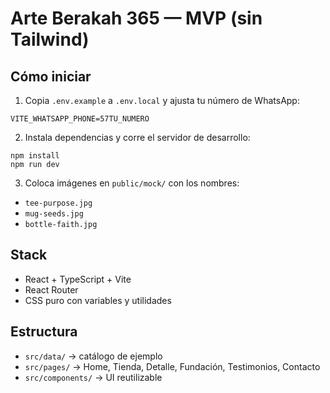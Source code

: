 # Arte Berakah 365 — MVP (sin Tailwind)

## Cómo iniciar
1. Copia `.env.example` a `.env.local` y ajusta tu número de WhatsApp:
```
VITE_WHATSAPP_PHONE=57TU_NUMERO
```
2. Instala dependencias y corre el servidor de desarrollo:
```
npm install
npm run dev
```
3. Coloca imágenes en `public/mock/` con los nombres:
- `tee-purpose.jpg`
- `mug-seeds.jpg`
- `bottle-faith.jpg`

## Stack
- React + TypeScript + Vite
- React Router
- CSS puro con variables y utilidades

## Estructura
- `src/data/` → catálogo de ejemplo
- `src/pages/` → Home, Tienda, Detalle, Fundación, Testimonios, Contacto
- `src/components/` → UI reutilizable
